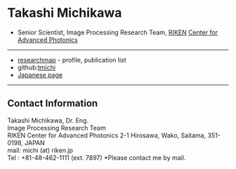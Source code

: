 #  Takashi Michikawa

 - Senior Scientist, Image Processing Research Team, [RIKEN](https://riken.jp/) [Center for Advanced Photonics](https://rap.riken.jp)

----
 - [researchmap](https://researchmap.jp/tmichi) - profile, publication list 
 - github:[tmichi](https://github.com/tmichi)
 - [Japanese page](index.ja.md)
----


## Contact Information  
Takashi Michikawa, Dr. Eng.  
Image Processing Research Team  
RIKEN Center for Advanced Photonics
2-1 Hirosawa, Wako, Saitama, 351-0198, JAPAN    
mail:  michi (at) riken.jp   
Tel : +81-48-462-1111 (ext. 7897)
*Please contact me by mail. 
